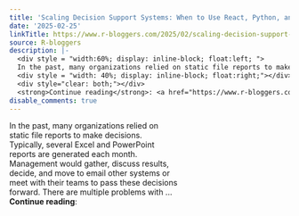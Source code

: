 ```yaml
---
title: 'Scaling Decision Support Systems: When to Use React, Python, and R'
date: '2025-02-25'
linkTitle: https://www.r-bloggers.com/2025/02/scaling-decision-support-systems-when-to-use-react-python-and-r/
source: R-bloggers
description: |-
  <div style = "width:60%; display: inline-block; float:left; ">
  In the past, many organizations relied on static file reports to make decisions. Typically, several Excel and PowerPoint reports are generated each month. Management would gather, discuss results, decide, and move to email other systems or meet with their teams to pass these decisions forward. There are multiple problems with ...</div>
  <div style = "width: 40%; display: inline-block; float:right;"></div>
  <div style="clear: both;"></div>
  <strong>Continue reading</strong>: <a href="https://www.r-bloggers.com/2025/02/scaling-decision-sup ...
disable_comments: true
---
```

<div style = "width:60%; display: inline-block; float:left; ">
In the past, many organizations relied on static file reports to make decisions. Typically, several Excel and PowerPoint reports are generated each month. Management would gather, discuss results, decide, and move to email other systems or meet with their teams to pass these decisions forward. There are multiple problems with ...</div>
<div style = "width: 40%; display: inline-block; float:right;"></div>
<div style="clear: both;"></div>
<strong>Continue reading</strong>: <a href="https://www.r-bloggers.com/2025/02/scaling-decision-sup ...